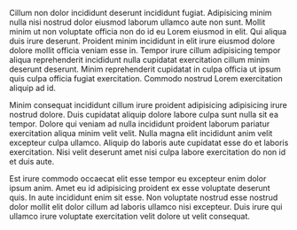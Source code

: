 Cillum non dolor incididunt deserunt incididunt fugiat. Adipisicing minim nulla nisi nostrud dolor eiusmod laborum ullamco aute non sunt. Mollit minim ut non voluptate officia non do id eu Lorem eiusmod in elit. Qui aliqua duis irure deserunt. Proident minim incididunt in elit irure eiusmod dolore dolore mollit officia veniam esse in. Tempor irure cillum adipisicing tempor aliqua reprehenderit incididunt nulla cupidatat exercitation cillum minim deserunt deserunt. Minim reprehenderit cupidatat in culpa officia ut ipsum quis culpa officia fugiat exercitation. Commodo nostrud Lorem exercitation aliquip ad id.

Minim consequat incididunt cillum irure proident adipisicing adipisicing irure nostrud dolore. Duis cupidatat aliquip dolore labore culpa sunt nulla sit ea tempor. Dolore qui veniam ad nulla incididunt proident laborum pariatur exercitation aliqua minim velit velit. Nulla magna elit incididunt anim velit excepteur culpa ullamco. Aliquip do laboris aute cupidatat esse do et laboris exercitation. Nisi velit deserunt amet nisi culpa labore exercitation do non id et duis aute.

Est irure commodo occaecat elit esse tempor eu excepteur enim dolor ipsum anim. Amet eu id adipisicing proident ex esse voluptate deserunt quis. In aute incididunt enim sit esse. Non voluptate nostrud esse nostrud dolor mollit elit dolor cillum ad laboris ullamco nisi excepteur. Duis irure qui ullamco irure voluptate exercitation velit dolore ut velit consequat.
